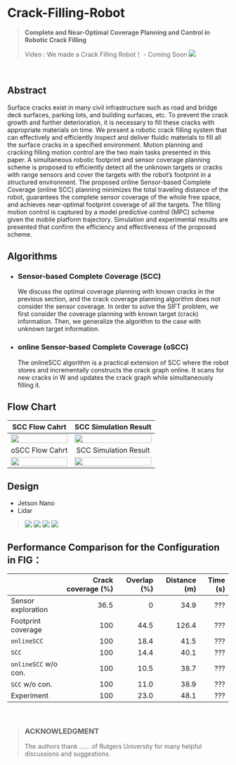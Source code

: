 # Crack-Filling-Robot

> **Complete and Near-Optimal Coverage Planning and  Control in Robotic Crack Filling**
>
> Video : We made a Crack Filling Robot！ - Coming Soon [![](Docs/1.Images/WallEYT.PNG)](https://www.youtube.com/watch?v=VYJV3xwJ_5Y)

<br/>

## Abstract

Surface cracks exist in many civil infrastructure such as road and bridge deck surfaces, parking lots, and building surfaces, etc. To prevent the crack growth and further deterioration, it is necessary to fill these cracks with appropriate materials on time. We present a robotic crack filling system that can effectively and efficiently inspect and deliver fluidic materials to fill all the surface cracks in a specified environment.
Motion planning and cracking filling motion control are the two main tasks presented in this paper. A simultaneous robotic footprint and sensor coverage planning scheme is proposed to efficiently detect all the unknown targets or cracks with range sensors and cover the targets with the robot’s footprint in a structured environment. The proposed online Sensor-based Complete Coverage (online SCC) planning minimizes the total traveling distance of the robot, guarantees the complete sensor coverage of the whole free space, and achieves near-optimal footprint coverage of all the targets. The filling motion control is captured by a model predictive control (MPC) scheme given the mobile platform trajectory. Simulation and experimental results are presented that confirm the efficiency and effectiveness of the proposed scheme.

## Algorithms  

* ### Sensor-based Complete Coverage (SCC)
    We discuss the optimal coverage planning with known cracks in the previous section, and the crack coverage planning algorithm does not consider the sensor coverage. In order to solve the SIFT problem, we first consider the coverage planning with known target (crack) information. Then, we generalize the algorithm to the case with unknown target information.
* ### online Sensor-based Complete Coverage (oSCC)
    The onlineSCC algorithm is a practical extension of SCC where the robot stores and incrementally constructs the crack graph online. It scans for new cracks in W and updates the crack graph while simultaneously filling it.

## Flow Chart
| SCC Flow Cahrt| SCC Simulation Result |
|:----:|:----:|
| <img width="100%" src="Docs/2.Drawings/SCC_flow.drawio.svg"> | <img width="100%" src="Docs/1.Images/Known.gif"> |
| oSCC Flow Cahrt| SCC Simulation Result |
| <img width="100%" src="Docs/2.Drawings/oSCC_flow.drawio.svg"> | <img width="100%" src="Docs/1.Images/UnKnown.gif"> |

## Design 

* Jetson Nano
* Lidar

> ![](Docs/1.Images/WallE_CAD.png)
> ![](Docs/1.Images/WallE_CAD_front.png)
> ![](Docs/1.Images/WallE_CAD_top.png)
> ![](Docs/1.Images/WallE_CAD_top_open.png)


## Performance Comparison for the Configuration in FIG：


|                       | Crack coverage (%) | Overlap (%) | Distance (m) | Time (s) |
| :-------------------- | -----------------: | ----------: | -----------: | -------: |
| Sensor exploration    |               36.5 |      0      | 34.9         | ???      |   
| Footprint coverage    |               100  |      44.5   | 126.4        | ???      |
| `onlineSCC`           |               100  |      18.4   | 41.5         | ???      |
| `SCC`                 |               100  |      14.4   | 40.1         | ???      |
| `onlineSCC` w/o con.  |               100  |      10.5   | 38.7         | ???      |
| `SCC` w/o con.        |               100  |      11.0   | 38.9         | ???      |
| Experiment            |               100  |      23.0   | 48.1         | ???      |

<br/>


> ### ACKNOWLEDGMENT
> The authors thank ...... of Rutgers University for many helpful discussions and suggestions.
